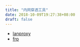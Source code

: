 ```yaml
---
title: "内网穿透工具"
date: 2018-10-09T19:27:38+08:00
draft: false
---
```



- [lanproxy](https://github.com/ffay/lanproxy)
- [frp](https://github.com/fatedier/frp)
